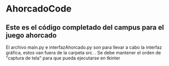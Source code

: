 # AhorcadoCode
Este es el código completado del campus para el juego ahorcado
-
El archivo main.py e interfazAhorcado.py son para llevar a cabo la interfaz gráfica, estos van fuera de la carpeta src. 
.
Se debe mantener el orden de "captura de tela" para que pueda ejecutarse en tkinter


